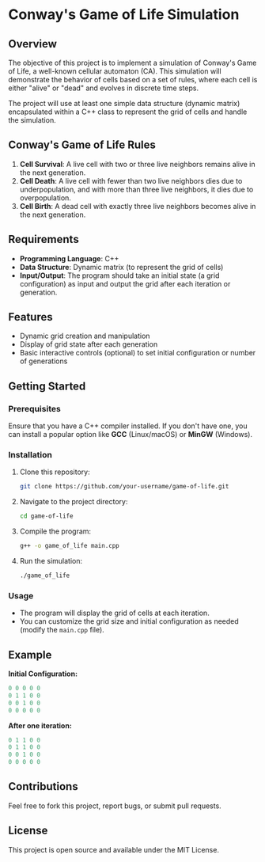 # Conway's Game of Life Simulation

## Overview

The objective of this project is to implement a simulation of Conway's Game of Life, a well-known cellular automaton (CA). This simulation will demonstrate the behavior of cells based on a set of rules, where each cell is either "alive" or "dead" and evolves in discrete time steps.

The project will use at least one simple data structure (dynamic matrix) encapsulated within a C++ class to represent the grid of cells and handle the simulation.

## Conway's Game of Life Rules

1. **Cell Survival**: A live cell with two or three live neighbors remains alive in the next generation. 
2. **Cell Death**: A live cell with fewer than two live neighbors dies due to underpopulation, and with more than three live neighbors, it dies due to overpopulation.
3. **Cell Birth**: A dead cell with exactly three live neighbors becomes alive in the next generation.

## Requirements

- **Programming Language**: C++
- **Data Structure**: Dynamic matrix (to represent the grid of cells)
- **Input/Output**: The program should take an initial state (a grid configuration) as input and output the grid after each iteration or generation.

## Features

- Dynamic grid creation and manipulation
- Display of grid state after each generation
- Basic interactive controls (optional) to set initial configuration or number of generations

## Getting Started

### Prerequisites

Ensure that you have a C++ compiler installed. If you don't have one, you can install a popular option like **GCC** (Linux/macOS) or **MinGW** (Windows).

### Installation

1. Clone this repository:

   ```bash
   git clone https://github.com/your-username/game-of-life.git
   ```

2. Navigate to the project directory:

   ```bash
   cd game-of-life
   ```

3. Compile the program:

   ```bash
   g++ -o game_of_life main.cpp
   ```

4. Run the simulation:

   ```bash
   ./game_of_life
   ```

### Usage

- The program will display the grid of cells at each iteration.
- You can customize the grid size and initial configuration as needed (modify the `main.cpp` file).

## Example

**Initial Configuration:**

```cpp
0 0 0 0 0
0 1 1 0 0
0 0 1 0 0
0 0 0 0 0
```

**After one iteration:**

```cpp
0 1 1 0 0
0 1 1 0 0
0 0 1 0 0
0 0 0 0 0
```

## Contributions

Feel free to fork this project, report bugs, or submit pull requests.

## License

This project is open source and available under the MIT License.
